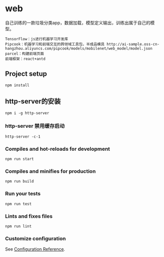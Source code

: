 # web
自己训练的一款垃圾分类app，数据加载，模型定义输出，训练出属于自己的模型。

```
TensorFlow：js进行机器学习开发库
Pipcook：机器学习和前端交互的跨领域工具包，半成品模具 http://ai-sample.oss-cn-hangzhou.aliyuncs.com/pipcook/models/mobilenet/web_model/model.json
parcel：构建前端页面
前端框架：react+antd
```

## Project setup
```
npm install
```

## http-server的安装
```
npm i -g http-server
```

### http-server 禁用缓存启动
```
http-server -c-1
```

### Compiles and hot-reloads for development
```
npm run start
```

### Compiles and minifies for production
```
npm run build
```

### Run your tests
```
npm run test
```

### Lints and fixes files
```
npm run lint
```

### Customize configuration
See [Configuration Reference](https://cli.vuejs.org/config/).
